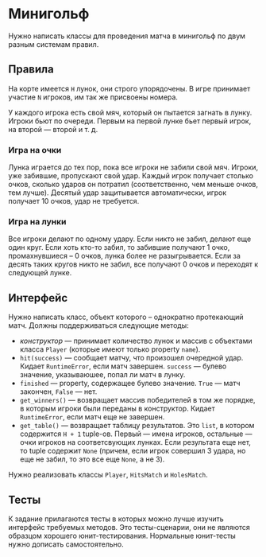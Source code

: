 Минигольф
=========

Нужно написать классы для проведения матча в минигольф по двум разным системам правил.

Правила
-------

На корте имеется `H` лунок, они строго упорядочены. В игре принимает участие `N` игроков, им так же присвоены номера.

У каждого игрока есть свой мяч, который он пытается загнать в лунку. Игроки бьют по очереди.
Первым на первой лунке бьет первый игрок, на второй — второй и т. д.

### Игра на очки

Лунка играется до тех пор, пока все игроки не забили свой мяч. Игроки, уже забившие, пропускают свой удар.
Каждый игрок получает столько очков, сколько ударов он потратил (соответственно, чем меньше очков, тем лучше).
Десятый удар защитывается автоматически, игрок получает 10 очков, удар не требуется.

### Игра на лунки

Все игроки делают по одному удару. Если никто не забил, делают еще один круг.
Если хоть кто-то забил, то забившие получают 1 очко, промахнувшиеся – 0 очков, лунка более не разыгрывается.
Если за десять таких кругов никто не забил, все получают 0 очков и переходят к следующей лунке.

Интерфейс
---------

Нужно написать класс, объект которого – однократно протекающий матч. Должны поддерживаться следующие методы:

* _конструктор_ — принимает количество лунок и массив с объектами класса `Player`
(которые имеют только property `name`).
* `hit(success)` — сообщает матчу, что произошел очередной удар. Кидает `RuntimeError`, если матч завершен.
`success` — булево значение, указываюшее, попал ли матч в лунку.
* `finished` — property, содержащее булево значение. `True` — матч закончен, `False` — нет.
* `get_winners()` — возвращает массив победителей в том же порядке, в которым игроки были переданы в конструктор.
Кидает `RuntimeError`, если матч еще не завершен.
*  `get_table()` — возвращает таблицу результатов. Это `list`, в котором содержится `H + 1` tuple-ов.
Первый — имена игроков, остальные — очки игроков на соответсвующих лунках.
Если результата еще нет, то tuple содержит `None`
(причем, если игрок совершил 3 удара, но еще не забил, то это все еще `None`, а не 3).

Нужно реализовать классы `Player`, `HitsMatch` и `HolesMatch`.

Тесты
-----

К задание прилагаются тесты в которых можно лучше изучить интерфейс требуемых методов.
Это тесты-сценарии, они не являются образцом хорошего юнит-тестирования. Нормальные юнит-тесты нужно дописать самостоятельно.
